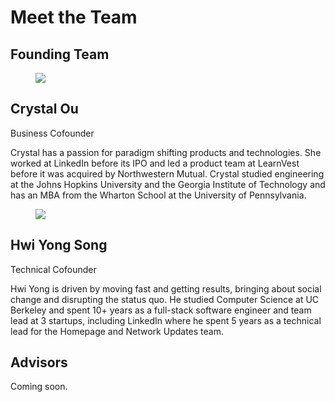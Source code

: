 # Meet the Team

## Founding Team
<div class="grid">
  <div class="team-member row">
    <div class="col-4">
      <figure class="team-member">
        <img src="../images/team/crystal_ou.jpg">
      </figure>
    </div>
    <div class="col-8">
      <h2>Crystal Ou</h2>
      <p class="lead">
        Business Cofounder
        &nbsp;&nbsp;
        <a href="https://www.linkedin.com/in/crystalou/" target="_blank" class="linkedin"><i class="fab fa-linkedin"></i></a>
      </p>
      <p>Crystal has a passion for paradigm shifting products and technologies. She worked at LinkedIn before its IPO and led a product team at LearnVest before it was acquired by Northwestern Mutual. Crystal studied engineering at the Johns Hopkins University and the Georgia Institute of Technology and has an MBA from the Wharton School at the University of Pennsylvania.</p>
    </div>
  </div>
  <div class="team-member row">
    <div class="col-4">
      <figure class="team-member">
        <img src="../images/team/hwi_yong_song.jpg">
      </figure>
    </div>
    <div class="col-8">
      <h2>Hwi Yong Song</h2>
      <p class="lead">
        Technical Cofounder 
        &nbsp;&nbsp;
        <a href="https://www.linkedin.com/in/hwiyongsong/" target="_blank" class="linkedin"><i class="fab fa-linkedin"></i></a>
        &nbsp;&nbsp;
        <a href="https://bitbucket.org/hysong/" target="_blank"><i class="fab fa-bitbucket"></i></a>
        &nbsp;&nbsp;
        <a href="https://github.com/hwiyongsong" target="_blank" class="github"><i class="fab fa-github"></i></a>
      </p>
      <p>Hwi Yong is driven by moving fast and getting results, bringing about social change and disrupting the status quo. He studied Computer Science at UC Berkeley and spent 10+ years as a full-stack software engineer and team lead at 3 startups, including LinkedIn where he spent 5 years as a technical lead for the Homepage and Network Updates team.</p>
    </div>
  </div>
</div>

## Advisors

Coming soon.